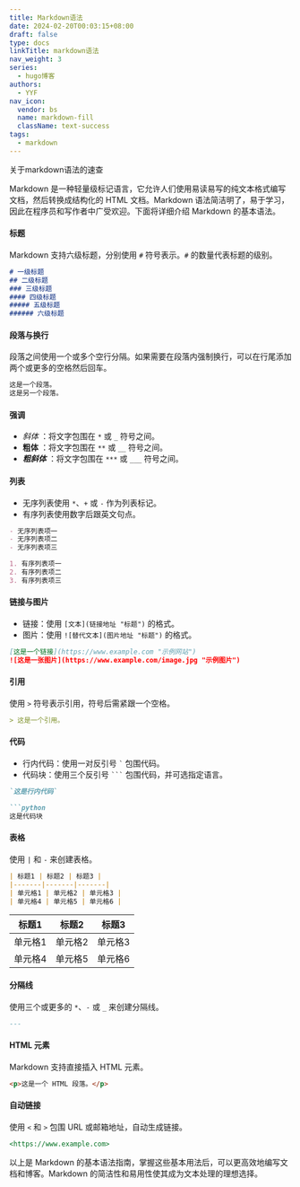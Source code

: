 ```yaml
---
title: Markdown语法
date: 2024-02-20T00:03:15+08:00
draft: false
type: docs
linkTitle: markdown语法
nav_weight: 3
series:
  - hugo博客
authors:
  - YYF
nav_icon:
  vendor: bs
  name: markdown-fill
  className: text-success
tags:
  - markdown
---
```

关于markdown语法的速查
<!--more-->

Markdown 是一种轻量级标记语言，它允许人们使用易读易写的纯文本格式编写文档，然后转换成结构化的 HTML 文档。Markdown 语法简洁明了，易于学习，因此在程序员和写作者中广受欢迎。下面将详细介绍 Markdown 的基本语法。
#### 标题
Markdown 支持六级标题，分别使用 `#` 符号表示。`#` 的数量代表标题的级别。
```markdown
# 一级标题
## 二级标题
### 三级标题
#### 四级标题
##### 五级标题
###### 六级标题
```
#### 段落与换行
段落之间使用一个或多个空行分隔。如果需要在段落内强制换行，可以在行尾添加两个或更多的空格然后回车。
```markdown
这是一个段落。
这是另一个段落。
```
#### 强调
- *斜体*  ：将文字包围在 `*` 或 `_` 符号之间。
- **粗体** ：将文字包围在 `**` 或 `__` 符号之间。
- ***粗斜体*** ：将文字包围在 `***` 或 `___` 符号之间。
#### 列表
- 无序列表使用 `*`、`+` 或 `-` 作为列表标记。
- 有序列表使用数字后跟英文句点。
```markdown
- 无序列表项一
- 无序列表项二
- 无序列表项三

1. 有序列表项一
2. 有序列表项二
3. 有序列表项三
```
#### 链接与图片
- 链接：使用 `[文本](链接地址 "标题")` 的格式。
- 图片：使用 `![替代文本](图片地址 "标题")` 的格式。
```markdown
[这是一个链接](https://www.example.com "示例网站")
![这是一张图片](https://www.example.com/image.jpg "示例图片")
```
#### 引用
使用 `>` 符号表示引用，符号后需紧跟一个空格。
```markdown
> 这是一个引用。
```
#### 代码
- 行内代码：使用一对反引号 `` ` `` 包围代码。
- 代码块：使用三个反引号 ```` ``` ```` 包围代码，并可选指定语言。
```markdown
`这是行内代码`

```python
这是代码块
```


#### 表格
使用 `|` 和 `-` 来创建表格。
```markdown
| 标题1 | 标题2 | 标题3 |
|-------|-------|-------|
| 单元格1 | 单元格2 | 单元格3 |
| 单元格4 | 单元格5 | 单元格6 |
```

| 标题1 | 标题2 | 标题3 |
|-------|-------|-------|
| 单元格1 | 单元格2 | 单元格3 |
| 单元格4 | 单元格5 | 单元格6 |
#### 分隔线
使用三个或更多的 `*`、`-` 或 `_` 来创建分隔线。
```markdown
---
```
#### HTML 元素
Markdown 支持直接插入 HTML 元素。
```html
<p>这是一个 HTML 段落。</p>
```
#### 自动链接
使用 `<` 和 `>` 包围 URL 或邮箱地址，自动生成链接。
```markdown
<https://www.example.com>
```
以上是 Markdown 的基本语法指南，掌握这些基本用法后，可以更高效地编写文档和博客。Markdown 的简洁性和易用性使其成为文本处理的理想选择。

